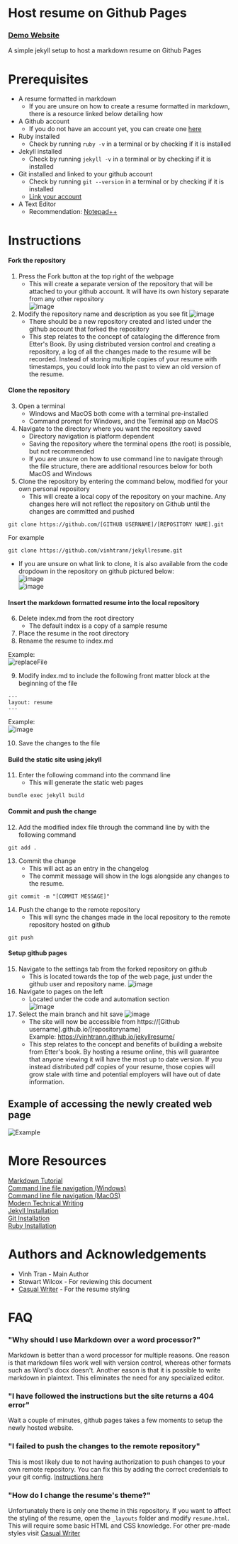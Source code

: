 # Host resume on Github Pages

### [Demo Website](https://vinhtrann.github.io/jekyllresume/)

A simple jekyll setup to host a markdown resume on Github Pages

# Prerequisites
- A resume formatted in markdown
    - If you are unsure on how to create a resume formatted in markdown, there is a resource linked below detailing how  
- A Github account
    - If you do not have an account yet, you can create one [here](https://github.com/join)  
- Ruby installed
    - Check by running ``` ruby -v ``` in a terminal or by checking if it is installed
- Jekyll installed
    - Check by running ``` jekyll -v ``` in a terminal or by checking if it is installed
- Git installed and linked to your github account
    - Check by running ``` git --version ``` in a terminal or by checking if it is installed
    - [Link your account](https://kbroman.org/github_tutorial/pages/first_time.html)  
- A Text Editor
    - Recommendation: [Notepad++](https://notepad-plus-plus.org/)

# Instructions
#### Fork the repository  
 1. Press the Fork button at the top right of the webpage  
     - This will create a separate version of the repository that will be attached to your github account. It will have its own history separate from any other repository  
 ![image](https://user-images.githubusercontent.com/64811274/199124259-1d521c41-10a9-4a91-8fd7-26c7c3b5288b.png)
 2. Modify the repository name and description as you see fit
 ![image](https://user-images.githubusercontent.com/64811274/198891396-a3870ab6-3034-438d-aec9-4a720fae87e5.png)
      - There should be a new repository created and listed under the github account that forked the repository
      - This step relates to the concept of cataloging the difference from Etter's Book. By using distributed version control and creating a repository, a log of all the changes made to the resume will be recorded. Instead of storing multiple copies of your resume with timestamps, you could look into the past to view an old version of the resume.
 
#### Clone the repository
 3. Open a terminal  
       - Windows and MacOS both come with a terminal pre-installed
       - Command prompt for Windows, and the Terminal app on MacOS
 4. Navigate to the directory where you want the repository saved
       - Directory navigation is platform dependent  
       - Saving the repository where the terminal opens (the root) is possible, but not recommended  
       - If you are unsure on how to use command line to navigate through the file structure, there are additional resources below for both MacOS and Windows
 5. Clone the repository by entering the command below, modified for your own personal repository
       - This will create a local copy of the repository on your machine. Any changes here will not reflect the repository on Github until the changes are committed and pushed
       
 
 ```
 git clone https://github.com/[GITHUB USERNAME]/[REPOSITORY NAME].git
 ```
 For example
 ```
 git clone https://github.com/vinhtrann/jekyllresume.git
 ```  
 
- If you are unsure on what link to clone, it is also available from the code dropdown in the repository on github pictured below:  
![image](https://user-images.githubusercontent.com/64811274/199119785-e31cf771-f1fc-43eb-8c6d-296e5d1dc102.png)  
![image](https://user-images.githubusercontent.com/64811274/199119455-05c9bfd3-976b-4d15-9d2e-efaf2de2c699.png)

 
 #### Insert the markdown formatted resume into the local repository
  6. Delete index.md from the root directory
      - The default index is a copy of a sample resume
  7. Place the resume in the root directory
  8. Rename the resume to index.md
  
  Example:  
  ![replaceFile](https://user-images.githubusercontent.com/64811274/199120522-d4def88f-4f8d-42c3-be38-5e54377d114e.gif)

  
  
  9. Modify index.md to include the following front matter block at the beginning of the file
  
  ```
  ---
  layout: resume
  ---
  ```
   Example:  
  ![image](https://user-images.githubusercontent.com/64811274/198893506-a2e58448-945e-4622-9ad5-e3d50145fffd.png)  
  
   10. Save the changes to the file

  #### Build the static site using jekyll  
   11. Enter the following command into the command line
       - This will generate the static web pages
   ```
   bundle exec jekyll build
   ```
  
  
  #### Commit and push the change
   12. Add the modified index file through the command line by with the following command
   ```
   git add .
   ```
   13. Commit the change
        - This will act as an entry in the changelog
        - The commit message will show in the logs alongside any changes to the resume. 
   ```
   git commit -m "[COMMIT MESSAGE]"
   ```
   14. Push the change to the remote repository
        - This will sync the changes made in the local repository to the remote repository hosted on github  
   ```
   git push
   ```
  
  #### Setup github pages
   15. Navigate to the settings tab from the forked repository on github
       - This is located towards the top of the web page, just under the github user and repository name.
   ![image](https://user-images.githubusercontent.com/64811274/199122957-6fef3ca9-6ea8-47d9-8452-3edc1b02f6ed.png)
   16. Navigate to pages on the left  
       - Located under the code and automation section  
   ![image](https://user-images.githubusercontent.com/64811274/199123099-a9691edd-4b6f-4659-9b79-5556081a95bd.png)  
   17. Select the main branch and hit save
   ![image](https://user-images.githubusercontent.com/64811274/199123177-fe79ed30-96c8-4fae-b851-76c78d9b8229.png)
       - The site will now be accessible from https://[Github username].github.io/[repositoryname]   
   Example: https://vinhtrann.github.io/jekyllresume/
       - This step relates to the concept and benefits of building a website from Etter's book. By hosting a resume online, this will guarantee that anyone viewing it will have the most up to date version. If you instead distributed pdf copies of your resume, those copies will grow stale with time and potential employers will have out of date information.
       
## Example of accessing the newly created web page
![Example](https://user-images.githubusercontent.com/64811274/199114849-3cae2c4c-1d05-4674-8a57-0fa7fad86155.gif)

# More Resources
[Markdown Tutorial](https://www.markdowntutorial.com/)  
[Command line file navigation (Windows)](https://blogs.umass.edu/Techbytes/2014/11/14/file-navigation-with-windows-command-prompt/)  
[Command line file navigation (MacOS)](https://www.macworld.com/article/221277/command-line-navigating-files-folders-mac-terminal.html)  
[Modern Technical Writing](https://www.amazon.ca/Modern-Technical-Writing-Introduction-Documentation-ebook/dp/B01A2QL9SS)  
[Jekyll Installation](https://jekyllrb.com/docs/installation/)  
[Git Installation](https://docs.github.com/en/get-started/quickstart/set-up-git)  
[Ruby Installation](https://www.ruby-lang.org/en/documentation/installation/)  


# Authors and Acknowledgements
- Vinh Tran - Main Author
- Stewart Wilcox - For reviewing this document
- [Casual Writer](https://github.com/casualwriter/casual-markdown-cv) - For the resume styling


# FAQ
### "Why should I use Markdown over a word processor?"
Markdown is better than a word processor for multiple reasons. One reason is that markdown files work well with version control, whereas other formats such as Word's docx doesn't. Another eason is that it is possible to write markdown in plaintext. This eliminates the need for any specialized editor.

### "I have followed the instructions but the site returns a 404 error"
Wait a couple of minutes, github pages takes a few moments to setup the newly hosted website.

### "I failed to push the changes to the remote repository"
This is most likely due to not having authorization to push changes to your own remote repository. You can fix this by adding the correct credentials to your git config. [Instructions here](https://kbroman.org/github_tutorial/pages/first_time.html)

### "How do I change the resume's theme?"
Unfortunately there is only one theme in this repository. If you want to affect the styling of the resume, open the ```_layouts``` folder and modify ```resume.html```. This will require some basic HTML and CSS knowledge. For other pre-made styles visit [Casual Writer](https://github.com/casualwriter/casual-markdown-cv)
